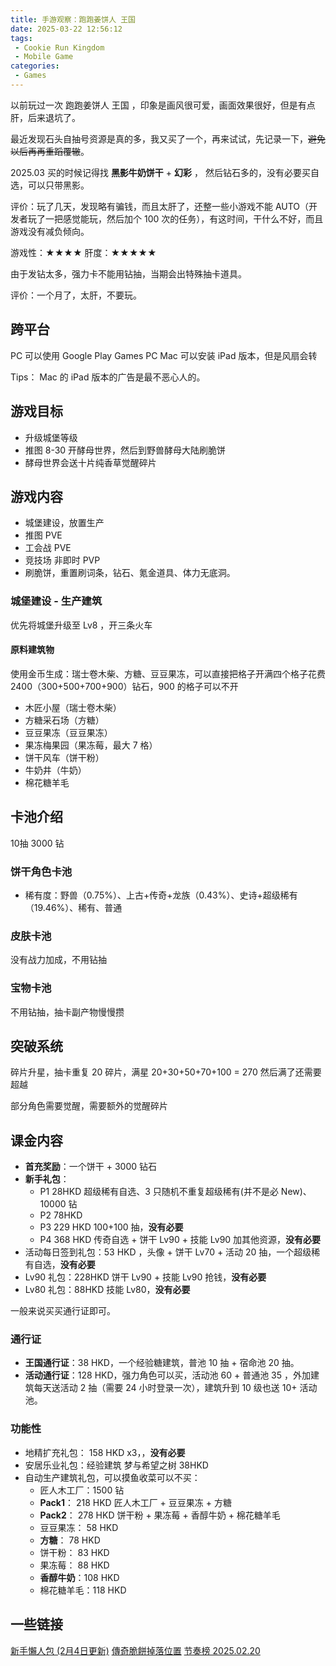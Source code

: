```yaml
---
title: 手游观察：跑跑姜饼人 王国
date: 2025-03-22 12:56:12
tags:
 - Cookie Run Kingdom
 - Mobile Game
categories:
 - Games
---
```


以前玩过一次 跑跑姜饼人 王国 ，印象是画风很可爱，画面效果很好，但是有点肝，后来退坑了。

最近发现石头自抽号资源是真的多，我又买了一个，再来试试，先记录一下，~~避免以后再再重蹈覆辙~~。  

2025.03 买的时候记得找 **黑影牛奶饼干** + **幻彩** ， 然后钻石多的，没有必要买自选，可以只带黑影。  

评价：玩了几天，发现略有骗钱，而且太肝了，还整一些小游戏不能 AUTO（开发者玩了一把感觉能玩，然后加个 100 次的任务），有这时间，干什么不好，而且游戏没有减负倾向。  

游戏性：★★★★
肝度：★★★★★

由于发钻太多，强力卡不能用钻抽，当期会出特殊抽卡道具。

评价：一个月了，太肝，不要玩。

<!--more-->
## 跨平台
PC 可以使用 Google Play Games PC
Mac 可以安装 iPad 版本，但是风扇会转

Tips： Mac 的 iPad 版本的广告是最不恶心人的。  

## 游戏目标

- 升级城堡等级
- 推图 8-30 开酵母世界，然后到野兽酵母大陆刷脆饼
- 酵母世界会送十片纯香草觉醒碎片

## 游戏内容

- 城堡建设，放置生产
- 推图 PVE
- 工会战 PVE
- 竞技场 非即时 PVP
- 刷脆饼，重置刷词条，钻石、氪金道具、体力无底洞。

### 城堡建设 - 生产建筑
优先将城堡升级至 Lv8 ，开三条火车

#### 原料建筑物
使用金币生成：瑞士卷木柴、方糖、豆豆果冻，可以直接把格子开满四个格子花费2400（300+500+700+900）钻石，900 的格子可以不开
 - 木匠小屋（瑞士卷木柴）
 - 方糖采石场（方糖）
 - 豆豆果冻（豆豆果冻）
 - 果冻梅果园（果冻莓，最大 7 格）
 - 饼干风车（饼干粉）
 - 牛奶井（牛奶）
 - 棉花糖羊毛

#### 

## 卡池介绍
10抽 3000 钻 

### 饼干角色卡池
- 稀有度：野兽（0.75%）、上古+传奇+龙族（0.43%）、史诗+超级稀有（19.46%）、稀有、普通

### 皮肤卡池 

没有战力加成，不用钻抽

### 宝物卡池

不用钻抽，抽卡副产物慢慢攒

## 突破系统

碎片升星，抽卡重复 20 碎片，满星 20+30+50+70+100 = 270 
然后满了还需要超越

部分角色需要觉醒，需要额外的觉醒碎片

## 课金内容

- **首充奖励**：一个饼干 + 3000 钻石
- **新手礼包**：   
  - P1 28HKD 超级稀有自选、3 只随机不重复超级稀有(并不是必 New)、10000 钻
  - P2 78HKD
  - P3 229 HKD 100+100 抽，**没有必要**
  - P4 368 HKD 传奇自选 + 饼干 Lv90 + 技能 Lv90 加其他资源，**没有必要**
- 活动每日签到礼包：53 HKD ，头像 + 饼干 Lv70 + 活动 20 抽，一个超级稀有自选，**没有必要**
- Lv90 礼包：228HKD 饼干 Lv90 + 技能 Lv90  抢钱，**没有必要**
- Lv80 礼包：88HKD 技能 Lv80，**没有必要**

一般来说买买通行证即可。

### 通行证
- **王国通行证**：38 HKD，一个经验糖建筑，普池 10 抽 + 宿命池 20 抽。
- **活动通行证**：128 HKD，强力角色可以买，活动池 60 + 普通池 35 ，外加建筑每天送活动 2 抽（需要 24 小时登录一次），建筑升到 10 级也送 10+ 活动池。

### 功能性
- 地精扩充礼包： 158 HKD x3，，**没有必要**
- 安居乐业礼包：经验建筑 梦与希望之树 38HKD
- 自动生产建筑礼包，可以摸鱼收菜可以不买：  
  - 匠人木工厂：1500 钻
  - **Pack1**： 218 HKD 匠人木工厂 + 豆豆果冻 + 方糖
  - **Pack2**： 278 HKD 饼干粉 + 果冻莓 + 香醇牛奶 + 棉花糖羊毛
  - 豆豆果冻： 58 HKD
  - **方糖**： 78 HKD
  - 饼干粉： 83 HKD
  - 果冻莓： 88 HKD
  - **香醇牛奶**：108 HKD
  - 棉花糖羊毛：118 HKD

## 一些链接 
[新手懶人包 (2月4日更新)](https://forum.gamer.com.tw/C.php?bsn=70199&snA=7106)
[傳奇脆餅掉落位置](https://forum.gamer.com.tw/C.php?bsn=70199&snA=6710)
[节奏榜 2025.02.20](https://www.taptap.cn/moment/236288042694869251)
